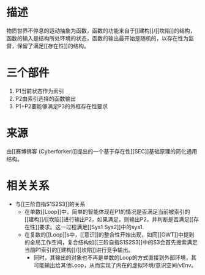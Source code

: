 
# 描述

物质世界不停息的运动抽象为函数，函数的功能来自于[[建构]]/[[坎陷]]的结构，函数的输入是结构所处环境的状态，函数的输出最开始是随机的，以存在性为监督，保留了满足[[存在性]]的结构。
# 三个部件

1. P1当前状态作为索引
2. P2由索引选择的函数输出
3. P1+P2要能够满足P3的外框存在性要求

# 来源

由[[赛博佛客 (Cyberforker)]]提出的一个基于存在性[[SEC]]基础原理的简化通用结构。

# 相关关系

- 与[[三阶自指S1S2S3]]的关系
	- 在单数[[Loop]]中，简单的智能体现在P1的情况是否满足当前被索引的[[建构]]/[[坎陷]]进行输出P2，如果满足，则输出P2，并判断是否满足[[存在性]]要求。这一过程满足[[Sys1 Sys2]]中的sys1.
	- 在复数的[[Loop]]s中，[[意识]]的整合性开始出现，如同[[GWT]]中提到的全局工作空间，复合结构如[[三阶自指S1S2S3]]中的S3会首先搜索满足当前P1索引的[[建构]]/[[坎陷]]进行竞争输出。
		- 同时，其输出的对象也不再是单数的Loop的方式直接到外部环境，其可能输出给其他Loop，从而实现了内在的虚拟环境/意识空间/vEnv。